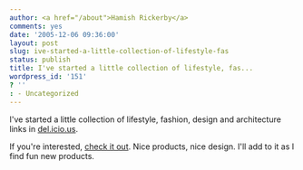 ```yaml
---
author: <a href="/about">Hamish Rickerby</a>
comments: yes
date: '2005-12-06 09:36:00'
layout: post
slug: ive-started-a-little-collection-of-lifestyle-fas
status: publish
title: I've started a little collection of lifestyle, fas...
wordpress_id: '151'
? ''
: - Uncategorized
---
```


I've started a little collection of lifestyle, fashion, design and architecture links in <a href='http://del.icio.us/rickerbh'>del.icio.us</a>.<p>If you're interested, <a href='http://del.icio.us/rickerbh/lifestyle'>check it out</a>.  Nice products, nice design.  I'll add to it as I find fun new products.